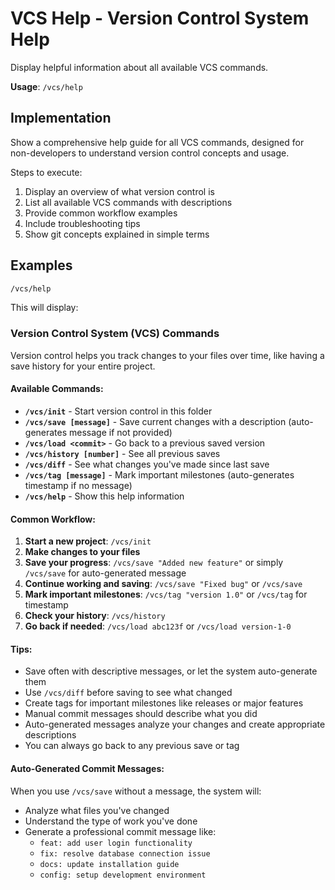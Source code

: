 # VCS Help - Version Control System Help

Display helpful information about all available VCS commands.

**Usage**: `/vcs/help`

## Implementation

Show a comprehensive help guide for all VCS commands, designed for non-developers to understand version control concepts and usage.

Steps to execute:
1. Display an overview of what version control is
2. List all available VCS commands with descriptions
3. Provide common workflow examples
4. Include troubleshooting tips
5. Show git concepts explained in simple terms

## Examples

```bash
/vcs/help
```

This will display:

### Version Control System (VCS) Commands

Version control helps you track changes to your files over time, like having a save history for your entire project.

#### Available Commands:

- **`/vcs/init`** - Start version control in this folder
- **`/vcs/save [message]`** - Save current changes with a description (auto-generates message if not provided)
- **`/vcs/load <commit>`** - Go back to a previous saved version  
- **`/vcs/history [number]`** - See all previous saves
- **`/vcs/diff`** - See what changes you've made since last save
- **`/vcs/tag [message]`** - Mark important milestones (auto-generates timestamp if no message)
- **`/vcs/help`** - Show this help information

#### Common Workflow:

1. **Start a new project**: `/vcs/init`
2. **Make changes to your files**
3. **Save your progress**: `/vcs/save "Added new feature"` or simply `/vcs/save` for auto-generated message
4. **Continue working and saving**: `/vcs/save "Fixed bug"` or `/vcs/save`
5. **Mark important milestones**: `/vcs/tag "version 1.0"` or `/vcs/tag` for timestamp
6. **Check your history**: `/vcs/history`
7. **Go back if needed**: `/vcs/load abc123f` or `/vcs/load version-1-0`

#### Tips:

- Save often with descriptive messages, or let the system auto-generate them
- Use `/vcs/diff` before saving to see what changed
- Create tags for important milestones like releases or major features
- Manual commit messages should describe what you did
- Auto-generated messages analyze your changes and create appropriate descriptions
- You can always go back to any previous save or tag

#### Auto-Generated Commit Messages:

When you use `/vcs/save` without a message, the system will:
- Analyze what files you've changed
- Understand the type of work you've done
- Generate a professional commit message like:
  - `feat: add user login functionality`
  - `fix: resolve database connection issue`
  - `docs: update installation guide`
  - `config: setup development environment`